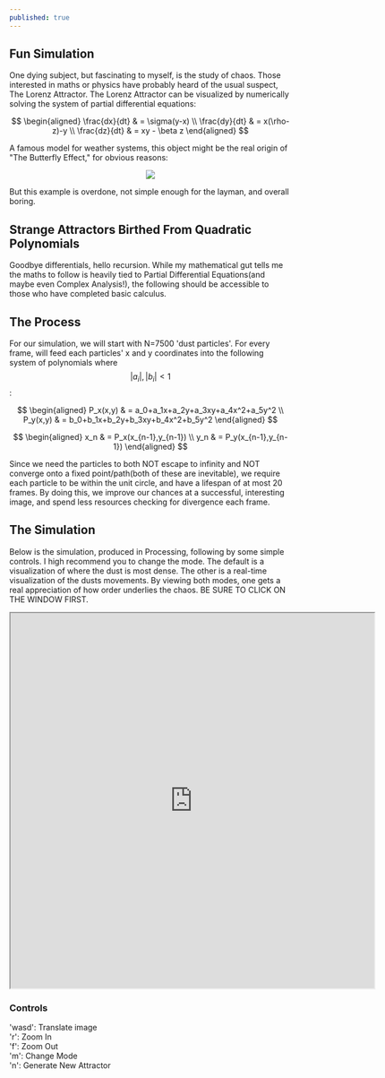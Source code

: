 ```yaml
---
published: true
---
```

## Fun Simulation

One dying subject, but fascinating to myself, is the study of chaos. Those interested in maths or physics have probably heard of the usual suspect, The Lorenz Attractor. The Lorenz Attractor can be visualized by numerically solving the system of partial differential equations:
<p align="center">
$$
\begin{aligned}
\frac{dx}{dt} & = \sigma(y-x) \\
\frac{dy}{dt} & = x(\rho-z)-y \\  
\frac{dz}{dt} & = xy - \beta z  
\end{aligned}
$$    
</p>

A famous model for weather systems, this object might be the real origin of "The Butterfly Effect," for obvious reasons:

<p align="center">
  <img src="https://upload.wikimedia.org/wikipedia/commons/1/13/A_Trajectory_Through_Phase_Space_in_a_Lorenz_Attractor.gif">
</p>  

But this example is overdone, not simple enough for the layman, and overall boring.  

## Strange Attractors Birthed From Quadratic Polynomials
Goodbye differentials, hello recursion. While my mathematical gut tells me the maths to follow is heavily tied to Partial Differential Equations(and maybe even Complex Analysis!), the following should be accessible to those who have completed basic calculus. 

## The Process
For our simulation, we will start with N=7500 'dust particles'. For every frame, will feed each particles' x and y coordinates into the following system of polynomials where $$|a_i|,|b_i| < 1$$:

<p align="center">
$$
\begin{aligned}
P_x(x,y) & = a_0+a_1x+a_2y+a_3xy+a_4x^2+a_5y^2 \\ 
P_y(x,y) & = b_0+b_1x+b_2y+b_3xy+b_4x^2+b_5y^2
\end{aligned}
$$ 
</p>  
  
$$
\begin{aligned}
x_n & = P_x(x_{n-1},y_{n-1}) \\
y_n & = P_y(x_{n-1},y_{n-1})
\end{aligned}
$$

Since we need the particles to both NOT escape to infinity and NOT converge onto a fixed point/path(both of these are inevitable), we require each particle to be within the unit circle, and have a lifespan of at most 20 frames. By doing this, we improve our chances at a successful, interesting image, and spend less resources checking for divergence each frame. 

## The Simulation  
Below is the simulation, produced in Processing, following by some simple controls. I high recommend you to change the mode. The default is a visualization of where the dust is most dense. The other is a real-time visualization of the dusts movements. By viewing both modes, one gets a real appreciation of how order underlies the chaos. BE SURE TO CLICK ON THE WINDOW FIRST. 
<p align="center">
<iframe src="https://www.openprocessing.org/sketch/646277/embed/" width="650" height="670"></iframe>
</p>

### Controls
'wasd': Translate image  
'r': Zoom In  
'f': Zoom Out  
'm': Change Mode  
'n': Generate New Attractor  